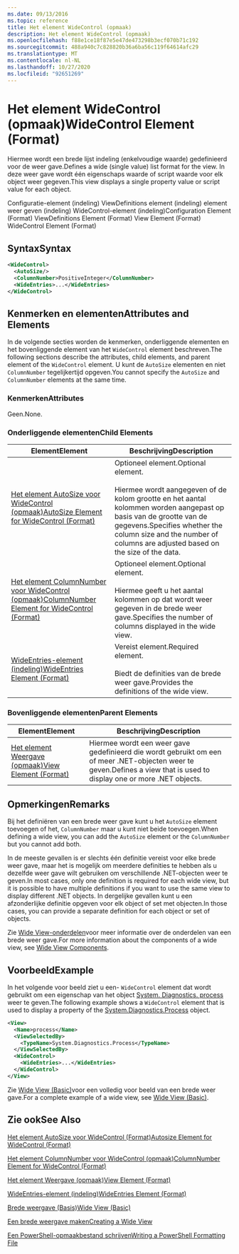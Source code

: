 ```yaml
---
ms.date: 09/13/2016
ms.topic: reference
title: Het element WideControl (opmaak)
description: Het element WideControl (opmaak)
ms.openlocfilehash: f88e1ce18f87e5e47de473298b3ecf070b71c192
ms.sourcegitcommit: 488a940c7c828820b36a6ba56c119f64614afc29
ms.translationtype: MT
ms.contentlocale: nl-NL
ms.lasthandoff: 10/27/2020
ms.locfileid: "92651269"
---
```

# <a name="widecontrol-element-format"></a><span data-ttu-id="eccc3-103">Het element WideControl (opmaak)</span><span class="sxs-lookup"><span data-stu-id="eccc3-103">WideControl Element (Format)</span></span>

<span data-ttu-id="eccc3-104">Hiermee wordt een brede lijst indeling (enkelvoudige waarde) gedefinieerd voor de weer gave.</span><span class="sxs-lookup"><span data-stu-id="eccc3-104">Defines a wide (single value) list format for the view.</span></span> <span data-ttu-id="eccc3-105">In deze weer gave wordt één eigenschaps waarde of script waarde voor elk object weer gegeven.</span><span class="sxs-lookup"><span data-stu-id="eccc3-105">This view displays a single property value or script value for each object.</span></span>

<span data-ttu-id="eccc3-106">Configuratie-element (indeling) ViewDefinitions element (indeling) element weer geven (indeling) WideControl-element (indeling)</span><span class="sxs-lookup"><span data-stu-id="eccc3-106">Configuration Element (Format) ViewDefinitions Element (Format) View Element (Format) WideControl Element (Format)</span></span>

## <a name="syntax"></a><span data-ttu-id="eccc3-107">Syntax</span><span class="sxs-lookup"><span data-stu-id="eccc3-107">Syntax</span></span>

```xml
<WideControl>
  <AutoSize/>
  <ColumnNumber>PositiveInteger</ColumnNumber>
  <WideEntries>...</WideEntries>
</WideControl>
```

## <a name="attributes-and-elements"></a><span data-ttu-id="eccc3-108">Kenmerken en elementen</span><span class="sxs-lookup"><span data-stu-id="eccc3-108">Attributes and Elements</span></span>

<span data-ttu-id="eccc3-109">In de volgende secties worden de kenmerken, onderliggende elementen en het bovenliggende element van het `WideControl` element beschreven.</span><span class="sxs-lookup"><span data-stu-id="eccc3-109">The following sections describe the attributes, child elements, and parent element of the `WideControl` element.</span></span> <span data-ttu-id="eccc3-110">U kunt de `AutoSize` elementen en niet `ColumnNumber` tegelijkertijd opgeven.</span><span class="sxs-lookup"><span data-stu-id="eccc3-110">You cannot specify the `AutoSize` and `ColumnNumber` elements at the same time.</span></span>

### <a name="attributes"></a><span data-ttu-id="eccc3-111">Kenmerken</span><span class="sxs-lookup"><span data-stu-id="eccc3-111">Attributes</span></span>

<span data-ttu-id="eccc3-112">Geen.</span><span class="sxs-lookup"><span data-stu-id="eccc3-112">None.</span></span>

### <a name="child-elements"></a><span data-ttu-id="eccc3-113">Onderliggende elementen</span><span class="sxs-lookup"><span data-stu-id="eccc3-113">Child Elements</span></span>

|<span data-ttu-id="eccc3-114">Element</span><span class="sxs-lookup"><span data-stu-id="eccc3-114">Element</span></span>|<span data-ttu-id="eccc3-115">Beschrijving</span><span class="sxs-lookup"><span data-stu-id="eccc3-115">Description</span></span>|
|-------------|-----------------|
|[<span data-ttu-id="eccc3-116">Het element AutoSize voor WideControl (opmaak)</span><span class="sxs-lookup"><span data-stu-id="eccc3-116">AutoSize Element for WideControl (Format)</span></span>](./autosize-element-for-widecontrol-format.md)|<span data-ttu-id="eccc3-117">Optioneel element.</span><span class="sxs-lookup"><span data-stu-id="eccc3-117">Optional element.</span></span><br /><br /> <span data-ttu-id="eccc3-118">Hiermee wordt aangegeven of de kolom grootte en het aantal kolommen worden aangepast op basis van de grootte van de gegevens.</span><span class="sxs-lookup"><span data-stu-id="eccc3-118">Specifies whether the column size and the number of columns are adjusted based on the size of the data.</span></span>|
|[<span data-ttu-id="eccc3-119">Het element ColumnNumber voor WideControl (opmaak)</span><span class="sxs-lookup"><span data-stu-id="eccc3-119">ColumnNumber Element for WideControl (Format)</span></span>](./columnnumber-element-for-widecontrol-format.md)|<span data-ttu-id="eccc3-120">Optioneel element.</span><span class="sxs-lookup"><span data-stu-id="eccc3-120">Optional element.</span></span><br /><br /> <span data-ttu-id="eccc3-121">Hiermee geeft u het aantal kolommen op dat wordt weer gegeven in de brede weer gave.</span><span class="sxs-lookup"><span data-stu-id="eccc3-121">Specifies the number of columns displayed in the wide view.</span></span>|
|[<span data-ttu-id="eccc3-122">WideEntries-element (indeling)</span><span class="sxs-lookup"><span data-stu-id="eccc3-122">WideEntries Element (Format)</span></span>](./wideentries-element-for-widecontrol-format.md)|<span data-ttu-id="eccc3-123">Vereist element.</span><span class="sxs-lookup"><span data-stu-id="eccc3-123">Required element.</span></span><br /><br /> <span data-ttu-id="eccc3-124">Biedt de definities van de brede weer gave.</span><span class="sxs-lookup"><span data-stu-id="eccc3-124">Provides the definitions of the wide view.</span></span>|

### <a name="parent-elements"></a><span data-ttu-id="eccc3-125">Bovenliggende elementen</span><span class="sxs-lookup"><span data-stu-id="eccc3-125">Parent Elements</span></span>

|<span data-ttu-id="eccc3-126">Element</span><span class="sxs-lookup"><span data-stu-id="eccc3-126">Element</span></span>|<span data-ttu-id="eccc3-127">Beschrijving</span><span class="sxs-lookup"><span data-stu-id="eccc3-127">Description</span></span>|
|-------------|-----------------|
|[<span data-ttu-id="eccc3-128">Het element Weergave (opmaak)</span><span class="sxs-lookup"><span data-stu-id="eccc3-128">View Element (Format)</span></span>](./view-element-format.md)|<span data-ttu-id="eccc3-129">Hiermee wordt een weer gave gedefinieerd die wordt gebruikt om een of meer .NET-objecten weer te geven.</span><span class="sxs-lookup"><span data-stu-id="eccc3-129">Defines a view that is used to display one or more .NET objects.</span></span>|

## <a name="remarks"></a><span data-ttu-id="eccc3-130">Opmerkingen</span><span class="sxs-lookup"><span data-stu-id="eccc3-130">Remarks</span></span>

<span data-ttu-id="eccc3-131">Bij het definiëren van een brede weer gave kunt u het `AutoSize` element toevoegen of het, `ColumnNumber` maar u kunt niet beide toevoegen.</span><span class="sxs-lookup"><span data-stu-id="eccc3-131">When defining a wide view, you can add the `AutoSize` element or the `ColumnNumber` but you cannot add both.</span></span>

<span data-ttu-id="eccc3-132">In de meeste gevallen is er slechts één definitie vereist voor elke brede weer gave, maar het is mogelijk om meerdere definities te hebben als u dezelfde weer gave wilt gebruiken om verschillende .NET-objecten weer te geven.</span><span class="sxs-lookup"><span data-stu-id="eccc3-132">In most cases, only one definition is required for each wide view, but it is possible to have multiple definitions if you want to use the same view to display different .NET objects.</span></span> <span data-ttu-id="eccc3-133">In dergelijke gevallen kunt u een afzonderlijke definitie opgeven voor elk object of set met objecten.</span><span class="sxs-lookup"><span data-stu-id="eccc3-133">In those cases, you can provide a separate definition for each object or set of objects.</span></span>

<span data-ttu-id="eccc3-134">Zie [Wide View-onderdelen](./creating-a-wide-view.md)voor meer informatie over de onderdelen van een brede weer gave.</span><span class="sxs-lookup"><span data-stu-id="eccc3-134">For more information about the components of a wide view, see [Wide View Components](./creating-a-wide-view.md).</span></span>

## <a name="example"></a><span data-ttu-id="eccc3-135">Voorbeeld</span><span class="sxs-lookup"><span data-stu-id="eccc3-135">Example</span></span>

<span data-ttu-id="eccc3-136">In het volgende voor beeld ziet u een- `WideControl` element dat wordt gebruikt om een eigenschap van het object [System. Diagnostics. process](/dotnet/api/System.Diagnostics.Process) weer te geven.</span><span class="sxs-lookup"><span data-stu-id="eccc3-136">The following example shows a `WideControl` element that is used to display a property of the [System.Diagnostics.Process](/dotnet/api/System.Diagnostics.Process) object.</span></span>

```xml
<View>
  <Name>process</Name>
  <ViewSelectedBy>
    <TypeName>System.Diagnostics.Process</TypeName>
  </ViewSelectedBy>
  <WideControl>
    <WideEntries>...</WideEntries>
  </WideControl>
</View>
```

<span data-ttu-id="eccc3-137">Zie [Wide View (Basic)](./wide-view-basic.md)voor een volledig voor beeld van een brede weer gave.</span><span class="sxs-lookup"><span data-stu-id="eccc3-137">For a complete example of a wide view, see [Wide View (Basic)](./wide-view-basic.md).</span></span>

## <a name="see-also"></a><span data-ttu-id="eccc3-138">Zie ook</span><span class="sxs-lookup"><span data-stu-id="eccc3-138">See Also</span></span>

[<span data-ttu-id="eccc3-139">Het element AutoSize voor WideControl (Format)</span><span class="sxs-lookup"><span data-stu-id="eccc3-139">Autosize Element for WideControl (Format)</span></span>](./autosize-element-for-widecontrol-format.md)

[<span data-ttu-id="eccc3-140">Het element ColumnNumber voor WideControl (opmaak)</span><span class="sxs-lookup"><span data-stu-id="eccc3-140">ColumnNumber Element for WideControl (Format)</span></span>](./columnnumber-element-for-widecontrol-format.md)

[<span data-ttu-id="eccc3-141">Het element Weergave (opmaak)</span><span class="sxs-lookup"><span data-stu-id="eccc3-141">View Element (Format)</span></span>](./view-element-format.md)

[<span data-ttu-id="eccc3-142">WideEntries-element (indeling)</span><span class="sxs-lookup"><span data-stu-id="eccc3-142">WideEntries Element (Format)</span></span>](./wideentries-element-for-widecontrol-format.md)

[<span data-ttu-id="eccc3-143">Brede weergave (Basis)</span><span class="sxs-lookup"><span data-stu-id="eccc3-143">Wide View (Basic)</span></span>](./wide-view-basic.md)

[<span data-ttu-id="eccc3-144">Een brede weergave maken</span><span class="sxs-lookup"><span data-stu-id="eccc3-144">Creating a Wide View</span></span>](./creating-a-wide-view.md)

[<span data-ttu-id="eccc3-145">Een PowerShell-opmaakbestand schrijven</span><span class="sxs-lookup"><span data-stu-id="eccc3-145">Writing a PowerShell Formatting File</span></span>](./writing-a-powershell-formatting-file.md)
